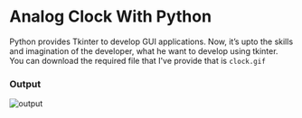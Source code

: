 # Analog Clock With Python

Python provides Tkinter to develop GUI applications. Now, it’s upto the skills and imagination of the developer, what he want to develop using tkinter.<br>
You can download the required file that I've provide that is `clock.gif`

### Output

![output](output.png)